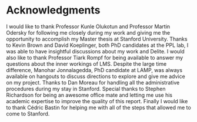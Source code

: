 # Acknowledgments

I would like to thank Professor Kunle Olukotun and Professor Martin Odersky for following me closely during my work and giving me the opportunity to accomplish my Master thesis at Stanford University. Thanks to Kevin Brown and David Koeplinger, both PhD candidates at the PPL lab, I was able to have insightful discussions about my work and Delite. I would also like to thank Professor Tiark Rompf for being available to answer my questions about the inner workings of LMS. 
Despite the large time difference, Manohar Jonnalagedda, PhD candidate at LAMP, was always available on hangouts to discuss directions to explore and give me advice on my project.
Thanks to Dan Moreau for handling all the administrative procedures during my stay in Stanford. Special thanks to Stephen Richardson for being an awesome office mate and letting me use his academic expertise to improve the quality of this report. Finally I would like to thank Cédric Bastin for helping me with all of the steps that allowed me to come to Stanford.